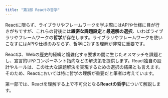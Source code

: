 ```yaml
---
title: "第1部 Reactの哲学"
---
```


Reactに限らず、ライブラリやフレームワークを学ぶ際にはAPIや仕様に目が行きがちですが、これらの背後には**緻密な課題設定**と**最適解の選択**、いわばライブラリやフレームワークの**哲学**が存在します。ライブラリやフレームワークを使いこなすにはAPIや仕様のみならず、哲学に対する理解が非常に重要です。

Reactは、Webの歴史的経緯と複雑化する要求の間に生じたミスマッチを課題とし、宣言的UIやコンポーネント指向などの解決策を提供します。React独自の設計やルールは、この壮大な課題解決を実現するための選択の結果とも言えます。そのため、Reactにおいては特に哲学の理解が重要だと筆者は考えています。

第一部では、Reactを理解する上で不可欠となる**Reactの哲学**について解説します。
